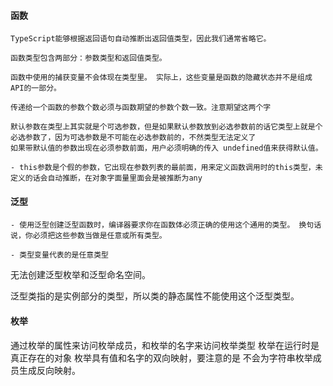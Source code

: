 #### 函数

    TypeScript能够根据返回语句自动推断出返回值类型，因此我们通常省略它。

    函数类型包含两部分：参数类型和返回值类型。

    函数中使用的捕获变量不会体现在类型里。 实际上，这些变量是函数的隐藏状态并不是组成API的一部分。

    传递给一个函数的参数个数必须与函数期望的参数个数一致。注意期望这两个字

    默认参数在类型上其实就是个可选参数，但是如果默认参数放到必选参数前的话它类型上就是个必选参数了，因为可选参数是不可能在必选参数前的，不然类型无法定义了
    如果带默认值的参数出现在必须参数前面，用户必须明确的传入 undefined值来获得默认值。

    - this参数是个假的参数，它出现在参数列表的最前面，用来定义函数调用时的this类型，未定义的话会自动推断，在对象字面量里面会是被推断为any

    
#### 泛型
    - 使用泛型创建泛型函数时，编译器要求你在函数体必须正确的使用这个通用的类型。 换句话说，你必须把这些参数当做是任意或所有类型。

    - 类型变量代表的是任意类型

无法创建泛型枚举和泛型命名空间。

泛型类指的是实例部分的类型，所以类的静态属性不能使用这个泛型类型。

#### 枚举

通过枚举的属性来访问枚举成员，和枚举的名字来访问枚举类型
枚举在运行时是真正存在的对象
枚举具有值和名字的双向映射，要注意的是 不会为字符串枚举成员生成反向映射。